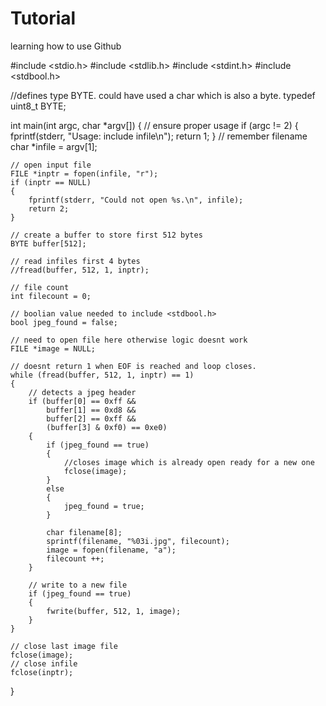# Tutorial
learning how to use Github

#include <stdio.h>
#include <stdlib.h>
#include <stdint.h>
#include <stdbool.h>

//defines type BYTE. could have used a char which is also a byte.
typedef uint8_t  BYTE;

int main(int argc, char *argv[])
{
    // ensure proper usage
    if (argc != 2)
    {
        fprintf(stderr, "Usage: include infile\n");
        return 1;
    }
    // remember filename
    char *infile = argv[1];

    // open input file
    FILE *inptr = fopen(infile, "r");
    if (inptr == NULL)
    {
        fprintf(stderr, "Could not open %s.\n", infile);
        return 2;
    }

    // create a buffer to store first 512 bytes
    BYTE buffer[512];

    // read infiles first 4 bytes
    //fread(buffer, 512, 1, inptr);

    // file count
    int filecount = 0;

    // boolian value needed to include <stdbool.h>
    bool jpeg_found = false;

    // need to open file here otherwise logic doesnt work
    FILE *image = NULL;

    // doesnt return 1 when EOF is reached and loop closes.
    while (fread(buffer, 512, 1, inptr) == 1)
    {
        // detects a jpeg header
        if (buffer[0] == 0xff &&
            buffer[1] == 0xd8 &&
            buffer[2] == 0xff &&
            (buffer[3] & 0xf0) == 0xe0)
        {
            if (jpeg_found == true)
            {
                //closes image which is already open ready for a new one
                fclose(image);
            }
            else
            {
                jpeg_found = true;
            }

            char filename[8];
            sprintf(filename, "%03i.jpg", filecount);
            image = fopen(filename, "a");
            filecount ++;
        }

        // write to a new file
        if (jpeg_found == true)
        {
            fwrite(buffer, 512, 1, image);
        }
    }

    // close last image file
    fclose(image);
    // close infile
    fclose(inptr);
}
